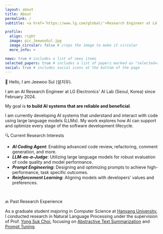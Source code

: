```yaml
---
layout: about
title: About
permalink: /
subtitle: <a href='https://www.lg.com/global/'>Research Engineer at LG Electronics</a>

profile:
  align: right
  image: pic_JeewooSul.jpg
  image_circular: false # crops the image to make it circular
  more_info: >

news: true # includes a list of news items
selected_papers: true # includes a list of papers marked as "selected={true}"
social: true # includes social icons at the bottom of the page
---
```


👋 Hello, I am Jeewoo Sul (설지우).

I am an AI Research Engineer at LG Electronics' AI Lab (Seoul, Korea) since February 2024.

My goal is **to build AI systems that are reliable and beneficial**. 

I am currently developing AI systems that understand and interact with code using large language models (LLMs). My work explores how AI can support and optimize every stage of the software development lifecycle.

🔍 Current Research Interests
- ***AI Coding Agent***: Enabling advanced code review, refactoring, comment generation, and more.
- ***LLM-as-a-Judge***: Utilizing large language models for robust evaluation of code quality and model performance.
- ***Prompt Engineering***: Designing and optimizing prompts to achieve high-performance, task specific outcomes.
- ***Reinforcement Learning***: Aligning models with developers' values and preferences.

<br>

🔙 Past Research Experience

As a graduate student majoring in Computer Science at <a href="http://cse.hanyang.ac.kr/eng/">Hanyang University</a>, I conducted research in Natural Language Processing under the supervision of Prof. <a href='http://ai.hanyang.ac.kr/main'>Yong Suk Choi</a>, focusing on [Abstractive Text Summarization](https://aclanthology.org/2023.acl-short.56/) and [Prompt Tuning](https://aclanthology.org/2024.naacl-short.44/).

